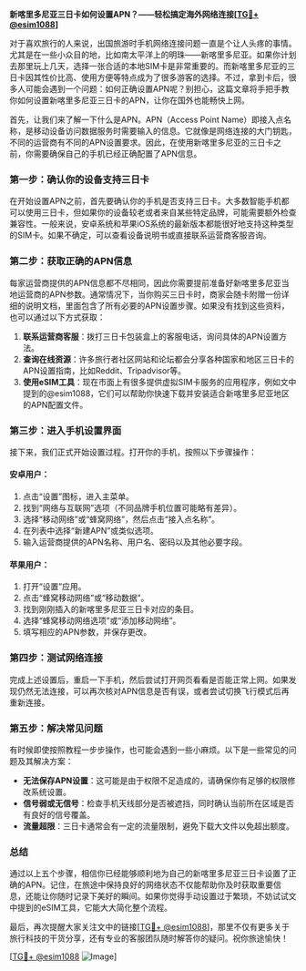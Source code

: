 **新喀里多尼亚三日卡如何设置APN？——轻松搞定海外网络连接[[TG💪+ @esim1088](https://t.me/s/esim1088)]**

对于喜欢旅行的人来说，出国旅游时手机网络连接问题一直是个让人头疼的事情。尤其是在一些小众目的地，比如南太平洋上的明珠——新喀里多尼亚。如果你计划去那里玩上几天，选择一张合适的本地SIM卡是非常重要的。而新喀里多尼亚的三日卡因其性价比高、使用方便等特点成为了很多游客的选择。不过，拿到卡后，很多人可能会遇到一个问题：如何正确设置APN呢？别担心，这篇文章将手把手教你如何设置新喀里多尼亚三日卡的APN，让你在国外也能畅快上网。

首先，让我们来了解一下什么是APN。APN（Access Point Name）即接入点名称，是移动设备访问数据服务时需要输入的信息。它就像是网络连接的大门钥匙，不同的运营商有不同的APN设置要求。因此，在使用新喀里多尼亚的三日卡之前，你需要确保自己的手机已经正确配置了APN信息。

### **第一步：确认你的设备支持三日卡**
在开始设置APN之前，首先要确认你的手机是否支持三日卡。大多数智能手机都可以使用三日卡，但如果你的设备较老或者来自某些特定品牌，可能需要额外检查兼容性。一般来说，安卓系统和苹果iOS系统的最新版本都能很好地支持这种类型的SIM卡。如果不确定，可以查看设备说明书或直接联系运营商客服咨询。

### **第二步：获取正确的APN信息**
每家运营商提供的APN信息都不尽相同，因此你需要提前准备好新喀里多尼亚当地运营商的APN参数。通常情况下，当你购买三日卡时，商家会随卡附赠一份详细的说明文档，里面包含了所有必要的APN设置步骤。如果没有找到这些资料，也可以通过以下方式获取：

1. **联系运营商客服**：拨打三日卡包装盒上的客服电话，询问具体的APN设置方法。
2. **查询在线资源**：许多旅行者社区网站和论坛都会分享各种国家和地区三日卡的APN设置指南，比如Reddit、Tripadvisor等。
3. **使用eSIM工具**：现在市面上有很多提供虚拟SIM卡服务的应用程序，例如文中提到的@esim1088，它们可以帮助你快速下载并安装适合新喀里多尼亚地区的APN配置文件。

### **第三步：进入手机设置界面**
接下来，我们正式开始设置过程。打开你的手机，按照以下步骤操作：

#### **安卓用户：**
1. 点击“设置”图标，进入主菜单。
2. 找到“网络与互联网”选项（不同品牌手机位置可能略有差异）。
3. 选择“移动网络”或“蜂窝网络”，然后点击“接入点名称”。
4. 在列表中选择“新建APN”或类似选项。
5. 输入运营商提供的APN名称、用户名、密码以及其他必要字段。

#### **苹果用户：**
1. 打开“设置”应用。
2. 点击“蜂窝移动网络”或“移动数据”。
3. 找到刚刚插入的新喀里多尼亚三日卡对应的条目。
4. 选择“蜂窝移动网络选项”或“添加移动网络”。
5. 填写相应的APN参数，并保存更改。

### **第四步：测试网络连接**
完成上述设置后，重启一下手机，然后尝试打开网页看看是否能正常上网。如果发现仍然无法连接，可以再次核对APN信息是否有误，或者尝试切换飞行模式后再重新连接。

### **第五步：解决常见问题**
有时候即使按照教程一步步操作，也可能会遇到一些小麻烦。以下是一些常见的问题及其解决方案：

- **无法保存APN设置**：这可能是由于权限不足造成的，请确保你有足够的权限修改系统设置。
- **信号弱或无信号**：检查手机天线部分是否被遮挡，同时确认当前所在区域是否有良好的信号覆盖。
- **流量超限**：三日卡通常会有一定的流量限制，避免下载大文件以免超出额度。

### **总结**
通过以上五个步骤，相信你已经能够顺利地为自己的新喀里多尼亚三日卡设置了正确的APN。记住，在旅途中保持良好的网络状态不仅能帮助你及时获取重要信息，还能让你随时记录下美好的瞬间。如果你觉得手动设置过于繁琐，不妨试试文中提到的eSIM工具，它能大大简化整个流程。

最后，再次提醒大家关注文中的链接[[TG💪+ @esim1088](https://t.me/s/esim1088)]，那里不仅有更多关于旅行科技的干货分享，还有专业的客服团队随时解答你的疑问。祝你旅途愉快！

[[TG💪+ @esim1088](https://t.me/s/esim1088) ![Image](https://i.postimg.cc/4NQfJmqS/Snipaste-2025-05-13-00-14-12.png)]